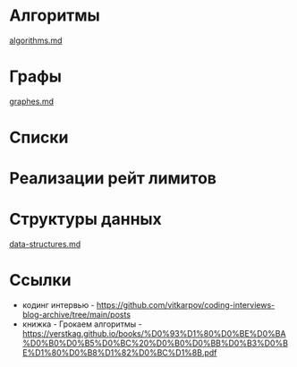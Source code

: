 # Алгоритмы
[algorithms.md](algorithms.md)

# Графы
[graphes.md](graphes.md)

# Списки

# Реализации рейт лимитов

# Структуры данных
[data-structures.md](data-structures.md)

# Ссылки
- кодинг интервью - https://github.com/vitkarpov/coding-interviews-blog-archive/tree/main/posts
- книжка - Грокаем алгоритмы - https://verstkag.github.io/books/%D0%93%D1%80%D0%BE%D0%BA%D0%B0%D0%B5%D0%BC%20%D0%B0%D0%BB%D0%B3%D0%BE%D1%80%D0%B8%D1%82%D0%BC%D1%8B.pdf

